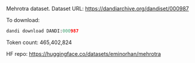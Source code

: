 Mehrotra dataset. Dataset URL: https://dandiarchive.org/dandiset/000987

To download:
```python
dandi download DANDI:000987
```

Token count: 465,402,824

HF repo: https://huggingface.co/datasets/eminorhan/mehrotra
